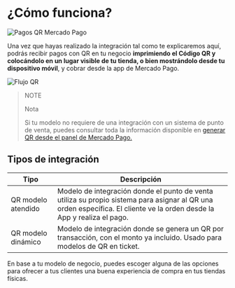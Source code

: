 # ¿Cómo funciona?

![Pagos QR Mercado Pago](/images/mobile/qr_mla2.es.png)

Una vez que hayas realizado la integración tal como te explicaremos aquí, podrás recibir pagos con QR en tu negocio **imprimiendo el Código QR y colocándolo en un lugar visible de tu tienda, o bien mostrándolo desde tu dispositivo móvil**, y cobrar desde la app de Mercado Pago.

![Flujo QR](/images/mobile/qr_flujo.es.png)

> NOTE
>
> Nota
>
> Si tu modelo no requiere de una integración con un sistema de punto de venta,  puedes consultar toda la información disponible en [generar QR desde el panel de Mercado Pago.](/developers/es/docs/qr-code/integrations-front)

## Tipos de integración

| Tipo | Descripción |
| --- | --- |
| QR modelo atendido | Modelo de integración donde el punto de venta utiliza su propio sistema para asignar al QR una orden específica. El cliente ve la orden desde la App y realiza el pago. |
| QR modelo dinámico | Modelo de integración donde se genera un QR por transacción, con el monto ya incluido. Usado para modelos de QR en ticket. |

En base a tu modelo de negocio, puedes escoger alguna de las opciones para ofrecer a tus clientes una buena experiencia de compra en tus tiendas físicas.